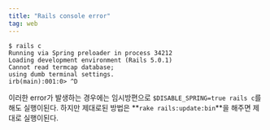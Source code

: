 ```yaml
---
title: "Rails console error"
tag: web
---
```


```
$ rails c
Running via Spring preloader in process 34212
Loading development environment (Rails 5.0.1)
Cannot read termcap database;
using dumb terminal settings.
irb(main):001:0> ^D
```
이러한 error가 발생하는 경우에는 임시방편으로 `$DISABLE_SPRING=true rails c`를 해도 실행이된다.
하지만 제대로된 방법은 **`rake rails:update:bin`**을 해주면 제대로 실행이된다.